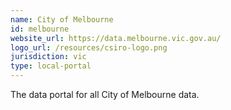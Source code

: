 ```yaml
---
name: City of Melbourne
id: melbourne
website_url: https://data.melbourne.vic.gov.au/
logo_url: /resources/csiro-logo.png
jurisdiction: vic
type: local-portal
---
```


The data portal for all City of Melbourne data.